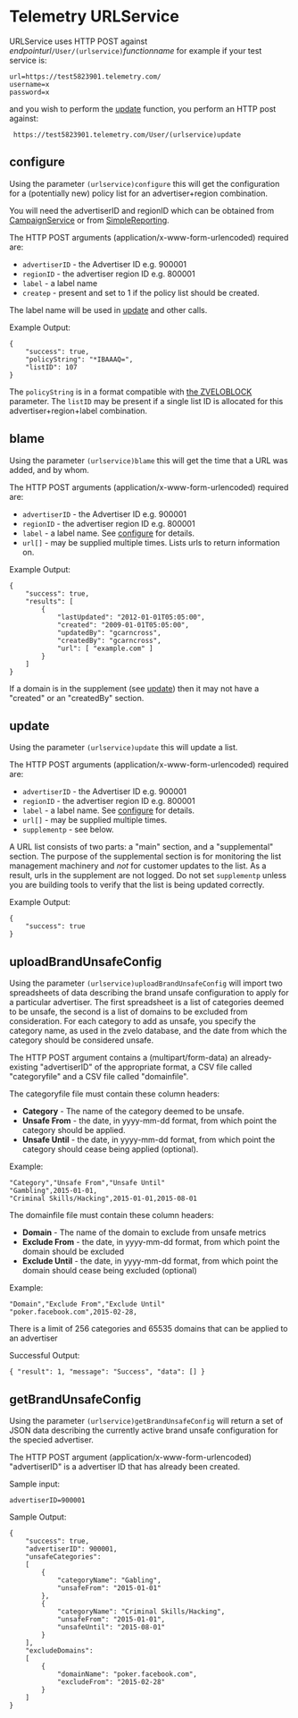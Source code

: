 Telemetry URLService
====================

URLService uses HTTP POST against *endpointurl*`/User/(urlservice)`*functionname* for example if your test service is:

    url=https://test5823901.telemetry.com/
    username=x
    password=x

and you wish to perform the [update](#update) function, you perform an HTTP post against:

     https://test5823901.telemetry.com/User/(urlservice)update

## configure

Using the parameter `(urlservice)configure` this will get the configuration
for a (potentially new) policy list for an advertiser+region combination.

You will need the advertiserID and regionID which can be obtained from
[CampaignService](./CampaignService.md#getRegions) or from [SimpleReporting](../Gateway/SimpleReporting.md#data-dictionary).

The HTTP POST arguments (application/x-www-form-urlencoded) required are:

* `advertiserID` - the Advertiser ID e.g. 900001
* `regionID` - the advertiser region ID e.g. 800001
* `label` - a label name
* `createp` - present and set to 1 if the policy list should be created.

The label name will be used in [update](#update) and other calls.

Example Output:

    {
        "success": true,
        "policyString": "*IBAAAQ=",
        "listID": 107
    }

The `policyString` is in a format compatible with [the ZVELOBLOCK](PolicyRules.md#zveloblock) parameter. The `listID` may be present if a single list ID is allocated for this advertiser+region+label combination.

## blame

Using the parameter `(urlservice)blame` this will get the time
that a URL was added, and by whom.

The HTTP POST arguments (application/x-www-form-urlencoded) required are:

* `advertiserID` - the Advertiser ID e.g. 900001
* `regionID` - the advertiser region ID e.g. 800001
* `label` - a label name. See [configure](#configure) for details.
* `url[]` - may be supplied multiple times. Lists urls to return information on.

Example Output:

    {
        "success": true,
        "results": [
            {
                "lastUpdated": "2012-01-01T05:05:00",
                "created": "2009-01-01T05:05:00",
                "updatedBy": "gcarncross",
                "createdBy": "gcarncross",
                "url": [ "example.com" ]
            }
        ]
    }

If a domain is in the supplement (see [update](#update)) then it may not have
a "created" or an "createdBy" section.

## update

Using the parameter `(urlservice)update` this will update a list.

The HTTP POST arguments (application/x-www-form-urlencoded) required are:

* `advertiserID` - the Advertiser ID e.g. 900001
* `regionID` - the advertiser region ID e.g. 800001
* `label` - a label name. See [configure](#configure) for details.
* `url[]` - may be supplied multiple times.
* `supplementp` - see below.

A URL list consists of two parts: a "main" section, and a "supplemental"
section. The purpose of the supplemental section is for monitoring the
list management machinery and *not* for customer updates to the list. As a
result, urls in the supplement are not logged. Do not set `supplementp` unless
you are building tools to verify that the list is being updated correctly.

Example Output:

    {
        "success": true
    }

## uploadBrandUnsafeConfig

Using the parameter `(urlservice)uploadBrandUnsafeConfig` will import two spreadsheets of data describing the brand unsafe configuration to apply for a particular advertiser. The first spreadsheet is a list of categories deemed to be unsafe, the second is a list of domains to be excluded from consideration. For each category to add as unsafe, you specify the category name, as used in the zvelo database, and the date from which the category should be considered unsafe.

The HTTP POST argument contains a (multipart/form-data) an already-existing "advertiserID" of the appropriate format, a CSV file called "categoryfile" and a CSV file called "domainfile".

The categoryfile file must contain these column headers:

* **Category** - The name of the category deemed to be unsafe.
* **Unsafe From** - the date, in yyyy-mm-dd format, from which point the category should be applied.
* **Unsafe Until** - the date, in yyyy-mm-dd format, from which point the category should cease being applied (optional).

Example:

    "Category","Unsafe From","Unsafe Until"
    "Gambling",2015-01-01,
    "Criminal Skills/Hacking",2015-01-01,2015-08-01

The domainfile file must contain these column headers:

* **Domain** - The name of the domain to exclude from unsafe metrics
* **Exclude From** - the date, in yyyy-mm-dd format, from which point the domain should be excluded
* **Exclude Until** - the date, in yyyy-mm-dd format, from which point the domain should cease being excluded (optional)

Example:

    "Domain","Exclude From","Exclude Until"
    "poker.facebook.com",2015-02-28,

There is a limit of 256 categories and 65535 domains that can be applied to an advertiser

Successful Output:

    { "result": 1, "message": "Success", "data": [] }

## getBrandUnsafeConfig

Using the parameter `(urlservice)getBrandUnsafeConfig` will return a set of JSON data describing the currently active brand unsafe configuration for the specied advertiser.

The HTTP POST argument (application/x-www-form-urlencoded) "advertiserID" is a advertiser ID that has already been created.

Sample input:

	advertiserID=900001

Sample Output:

	{
  		"success": true,
  		"advertiserID": 900001,
  		"unsafeCategories":
  		[
  			{
  				"categoryName": "Gabling",
  				"unsafeFrom": "2015-01-01"
  			},
  			{
  				"categoryName": "Criminal Skills/Hacking",
  				"unsafeFrom": "2015-01-01",
  				"unsafeUntil": "2015-08-01"
  			}
  		],
  		"excludeDomains":
  		[
  			{
  				"domainName": "poker.facebook.com",
  				"excludeFrom": "2015-02-28"
  			}
  		]
 	}
